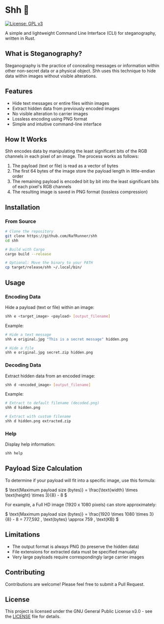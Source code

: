 # Shh 🤫

[![License: GPL v3](https://img.shields.io/badge/License-GPLv3-blue.svg)](https://www.gnu.org/licenses/gpl-3.0)

A simple and lightweight Command Line Interface (CLI) for steganography, written in Rust.

## What is Steganography?

Steganography is the practice of concealing messages or information within other non-secret data or a physical object. Shh uses this technique to hide data within images without visible alterations.

## Features

- Hide text messages or entire files within images
- Extract hidden data from previously encoded images
- No visible alteration to carrier images
- Lossless encoding using PNG format
- Simple and intuitive command-line interface

## How It Works

Shh encodes data by manipulating the least significant bits of the RGB channels in each pixel of an image. The process works as follows:

1. The payload (text or file) is read as a vector of bytes
2. The first 64 bytes of the image store the payload length in little-endian order
3. The remaining payload is encoded bit by bit into the least significant bits of each pixel's RGB channels
4. The resulting image is saved in PNG format (lossless compression)

## Installation

### From Source

```bash
# Clone the repository
git clone https://github.com/RafRunner/shh
cd shh

# Build with Cargo
cargo build --release

# Optional: Move the binary to your PATH
cp target/release/shh ~/.local/bin/
```

## Usage

### Encoding Data

Hide a payload (text or file) within an image:

```bash
shh e <target_image> <payload> [output_filename]
```

Example:
```bash
# Hide a text message
shh e original.jpg "This is a secret message" hidden.png

# Hide a file
shh e original.jpg secret.zip hidden.png
```

### Decoding Data

Extract hidden data from an encoded image:

```bash
shh d <encoded_image> [output_filename]
```

Example:
```bash
# Extract to default filename (decoded.png)
shh d hidden.png

# Extract with custom filename
shh d hidden.png extracted.zip
```

### Help

Display help information:

```bash
shh help
```

## Payload Size Calculation

To determine if your payload will fit into a specific image, use this formula:

$
\text{Maximum payload size (bytes)} = \frac{\text{width} \times \text{height} \times 3}{8} - 8
$

For example, a Full HD image (1920 x 1080 pixels) can store approximately:

$
\text{Maximum payload size (bytes)} = \frac{1920 \times 1080 \times 3}{8} - 8 = 777,592 \, \text{bytes} \approx 759 \, \text{KB}
$

## Limitations

- The output format is always PNG (to preserve the hidden data)
- File extensions for extracted data must be specified manually
- Very large payloads require correspondingly large carrier images

## Contributing

Contributions are welcome! Please feel free to submit a Pull Request.

## License

This project is licensed under the GNU General Public License v3.0 - see the [LICENSE](LICENSE) file for details.
